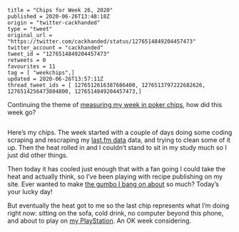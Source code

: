 ```
title = "Chips for Week 26, 2020"
published = 2020-06-26T13:48:18Z
origin = "twitter-cackhanded"
type = "tweet"
original_url = "https://twitter.com/cackhanded/status/1276514849204457473"
twitter_account = "cackhanded"
tweet_id = "1276514849204457473"
retweets = 0
favourites = 11
tag = [ "weekchips",]
updated = 2020-06-26T13:57:11Z
thread_tweet_ids = [ 1276512616387686400, 1276513797222682626, 1276514256473804800, 1276514849204457473,]
```

Continuing the theme of 
[measuring my week in poker chips](/2020/06/19/my-week-in-poker-chips),
how did this week go?

<p class='image'><img src='https://mnf.m17s.net/2020/06/26/EbcWhUhWoAEBdzW.jpg' alt=''></p>

Here’s my chips. The week started with a couple of days doing some coding
scraping and rescraping my [last.fm data](https://www.last.fm/user/mn_francis)
data, and trying to clean some of it up. Then the heat rolled in and I
couldn’t stand to sit in my study much so I just did other things.

Then today it has cooled just enough that with a fan going I could take the heat and actually think, so I’ve been playing with recipe publishing on my site. Ever wanted to make [the gumbo I bang on about](/recipes/chicken-and-chorizo-gumbo) so much? Today’s your lucky day!

But eventually the heat got to me so the last chip represents what I’m doing right now: sitting on the sofa, cold drink, no computer beyond this phone, and about to play on [my PlayStation](/tags/ps4share). An OK week considering.

